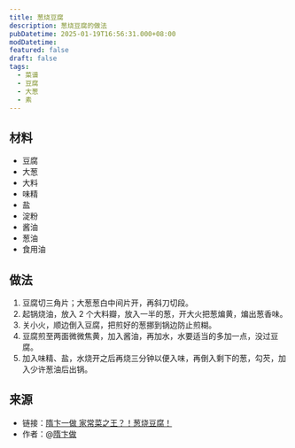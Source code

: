```yaml
---
title: 葱烧豆腐
description: 葱烧豆腐的做法
pubDatetime: 2025-01-19T16:56:31.000+08:00
modDatetime: 
featured: false
draft: false
tags:
  - 菜谱
  - 豆腐
  - 大葱
  - 素
---
```


## 材料

* 豆腐
* 大葱
* 大料
* 味精
* 盐
* 淀粉
* 酱油
* 葱油
* 食用油

## 做法

1. 豆腐切三角片；大葱葱白中间片开，再斜刀切段。
2. 起锅烧油，放入 2 个大料瓣，放入一半的葱，开大火把葱煸黄，煸出葱香味。
3. 关小火，顺边倒入豆腐，把煎好的葱挪到锅边防止煎糊。
4. 豆腐煎至两面微微焦黄，加入酱油，再加水，水要适当的多加一点，没过豆腐。
5. 加入味精、盐，水烧开之后再烧三分钟以便入味，再倒入剩下的葱，勾芡，加入少许葱油后出锅。

## 来源

* 链接：[隋卞一做 家常菜之王？！葱烧豆腐！](https://www.bilibili.com/video/BV1jw411V7XD/)
* 作者：@[隋卞做](https://space.bilibili.com/3493079591946694)
